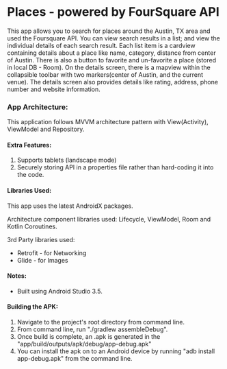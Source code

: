 # Places - powered by FourSquare API


This app allows you to search for places around the Austin, TX area and used the Foursquare API. You can view search results in a list; and view the individual details of each search result.
Each list item is a cardview containing details about a place like name, category, distance from center of Austin. There is also a button to favorite and un-favorite a place (stored in local DB - Room).
On the details screen, there is a mapview within the collapsible toolbar with two markers(center of Austin, and the current venue).
The details screen also provides details like rating, address, phone number and website information.

### App Architecture:
This application follows MVVM architecture pattern with View(Activity), ViewModel and Repository.

#### Extra Features:
1. Supports tablets (landscape mode)
2. Securely storing API in a properties file rather than hard-coding it into the code.

#### Libraries Used:
This app uses the latest AndroidX packages.

Architecture  component libraries used:
Lifecycle, ViewModel, Room and Kotlin Coroutines.

3rd Party libraries used:
* Retrofit - for Networking
* Glide - for Images

#### Notes:
* Built using Android Studio 3.5.

#### Building the APK:
1. Navigate to the project's root directory from command line.
2. From command line,  run "./gradlew assembleDebug".
3. Once build is complete, an .apk is generated in the "app/build/outputs/apk/debug/app-debug.apk"
4. You can install the apk on to an Android device by running "adb install app-debug.apk" from the command line.

